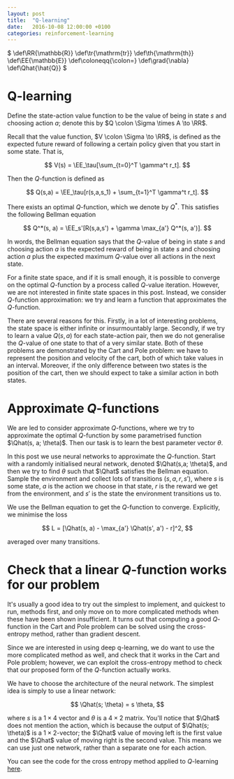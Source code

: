 ```yaml
---
layout: post
title:  "Q-learning"
date:   2016-10-08 12:00:00 +0100
categories: reinforcement-learning
---
```


$
\def\RR{\mathbb{R}}
\def\tr{\mathrm{tr}}
\def\th{\mathrm{th}}
\def\EE{\mathbb{E}}
\def\coloneqq{\colon=}
\def\grad{\nabla}
\def\Qhat{\hat{Q}}
$

# Q-learning

Define the state-action value function to be the value of being in state $s$ and
choosing action $a$; denote this by $Q \colon \Sigma \times A \to \RR$.

Recall that the value function, $V \colon \Sigma \to \RR$, is defined as the
expected future reward of following a certain policy given that you start in
some state. That is,

$$
V(s) = \EE_\tau[\sum_{t=0}^T \gamma^t r_t].
$$

Then the $Q$-function is defined as

$$
Q(s,a) = \EE_\tau[r(s,a,s_1) + \sum_{t=1}^T \gamma^t r_t].
$$

There exists an optimal $Q$-function, which we denote by $Q^*$. This satisfies
the following Bellman equation

$$
Q^*(s, a) = \EE_s'[R(s,a,s') + \gamma \max_{a'} Q^*(s, a')].
$$

In words, the Bellman equation says that the $Q$-value of being in state $s$ and
choosing action $a$ is the expected reward of being in state $s$ and choosing
action $a$ plus the expected maximum $Q$-value over all actions in the next
state.

For a finite state space, and if it is small enough, it is possible to converge
on the optimal $Q$-function by a process called $Q$-value iteration. However, we
are not interested in finite state spaces in this post. Instead, we consider
$Q$-function approximation: we try and learn a function that approximates the
$Q$-function.

There are several reasons for this. Firstly, in a lot of interesting problems,
the state space is either infinite or insurmountably large. Secondly, if we try
to learn a value $Q(s,a)$ for each state-action pair, then we do not generalise
the $Q$-value of one state to that of a very similar state. Both of these
problems are demonstrated by the Cart and Pole problem: we have to represent the
position and velocity of the cart, both of which take values in an interval.
Moreover, if the only difference between two states is the position of the cart,
then we should expect to take a similar action in both states.

# Approximate $Q$-functions

We are led to consider approximate $Q$-functions, where we try to approximate
the optimal $Q$-function by some parametrised function $\Qhat(s, a; \theta)$.
Then our task is to learn the best parameter vector $\theta$.

In this post we use neural networks to approximate the $Q$-function. Start with
a randomly initialised neural network, denoted $\Qhat(s,a; \theta)$, and then we
try to find $\theta$ such that $\Qhat$ satisfies the Bellman equation. Sample
the environment and collect lots of transitions $(s, a, r, s')$, where $s$ is
some state, $a$ is the action we choose in that state, $r$ is the reward we get
from the environment, and $s'$ is the state the environment transitions us to.

We use the Bellman equation to get the $Q$-function to converge. Explicitly, we
minimise the loss

$$
L = [\Qhat(s, a) - \max_{a'} \Qhat(s', a') - r]^2,
$$

averaged over many transitions.

# Check that a linear $Q$-function works for our problem
It's usually a good idea to try out the simplest to implement, and quickest to
run, methods first, and only move on to more complicated methods when these have
been shown insufficient. It turns out that computing a good $Q$-function in the
Cart and Pole problem can be solved using the cross-entropy method, rather than
gradient descent.

Since we are interested in using deep q-learning, we do want to use the more
complicated method as well, and check that it works in the Cart and Pole
problem; however, we can exploit the cross-entropy method to check that our
proposed form of the $Q$-function actually works.

We have to choose the architecture of the neural network. The simplest idea is
simply to use a linear network:

$$
\Qhat(s; \theta) = s \theta,
$$

where $s$ is a $1 \times 4$ vector and $\theta$ is a $4 \times 2$ matrix. You'll
notice that $\Qhat$ does not mention the action, which is because the output of
$\Qhat(s; \theta)$ is a $1 \times 2$-vector; the $\Qhat$ value of moving left is
the first value and the $\Qhat$ value of moving right is the second value. This
means we can use just one network, rather than a separate one for each action.

You can see the code for the cross entropy method applied to $Q$-learning
[here](https://github.com/cgnicholls/reinforcement-learning/blob/master/cartpole/cartpole-qlearning-crossentropy.py).
